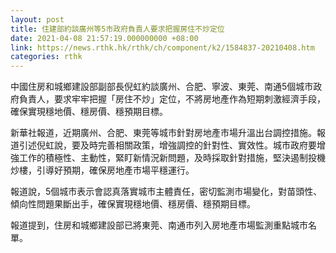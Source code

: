 ```yaml
---
layout: post
title: 住建部約談廣州等5市政府負責人要求把握房住不炒定位
date: 2021-04-08 21:57:19.000000000 +08:00
link: https://news.rthk.hk/rthk/ch/component/k2/1584837-20210408.htm
categories: rthk
---
```


中國住房和城鄉建設部副部長倪虹約談廣州、合肥、寧波、東莞、南通5個城市政府負責人，要求牢牢把握「房住不炒」定位，不將房地產作為短期刺激經濟手段，確保實現穩地價、穩房價、穩預期目標。

新華社報道，近期廣州、合肥、東莞等城市針對房地產市場升溫出台調控措施。報道引述倪虹說，要及時完善相關政策，增強調控的針對性、實效性。城市政府要增強工作的積極性、主動性，緊盯新情況新問題，及時採取針對措施，堅決遏制投機炒樓，引導好預期，確保房地產市場平穩運行。

報道說，5個城市表示會認真落實城市主體責任，密切監測市場變化，對苗頭性、傾向性問題果斷出手，確保實現穩地價、穩房價、穩預期目標。

報道提到，住房和城鄉建設部已將東莞、南通市列入房地產市場監測重點城市名單。
